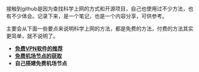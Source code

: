接触到github是因为查找科学上网的方式和开源项目，自己也使用过不少方法，也有不少体会。记录下来，是一个笔记，也是一个内容分享，可供参考。

主要会从下面一些要点来说明科学上网的方法，都是免费的方法，付费的方法其实更简单，就不说明了。

- [**免费VPN软件的推荐**](https://boblog.us.kg/post/mian-fei-VPN-ruan-jian-de-tui-jian.html)
- [**免费机场节点的获取**](https://boblog.us.kg/post/mian-fei-ji-chang-jie-dian-de-huo-qu.html)
- **自己搭建免费机场节点**

